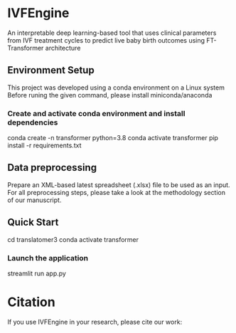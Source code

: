 # IVFEngine
An interpretable deep learning-based tool that uses clinical parameters from IVF treatment cycles to predict
live baby birth outcomes using FT-Transformer architecture

## Environment Setup
This project was developed using a conda environment on a Linux system
Before runing the given command, please install miniconda/anaconda

### Create and activate conda environment and install dependencies
conda create -n transformer python=3.8
conda activate transformer
pip install -r requirements.txt

## Data preprocessing
Prepare an XML-based latest spreadsheet (.xlsx) file to be used as an input. For all preprocessing steps, please take a look at the methodology section of our manuscript.

## Quick Start
cd translatomer3 
conda activate transformer

### Launch the application
streamlit run app.py

# Citation
If you use IVFEngine in your research, please cite our work:
